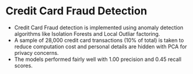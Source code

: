 # Credit Card Fraud Detection
* Credit Card Fraud detection is implemented using anomaly detection algorithms like Isolation Forests and Local Outliar factoring.
* A sample of 28,000 credit card transactions (10% of total) is taken to reduce computation cost and personal details are hidden with PCA for privacy concerns.
* The models performed fairly well with 1.00 precision and 0.45 recall scores.
